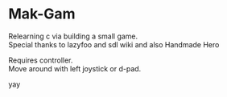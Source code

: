 # Mak-Gam
Relearning c via building a small game.  
Special thanks to lazyfoo and sdl wiki and also Handmade Hero  

Requires controller.  
Move around with left joystick or d-pad.  

yay